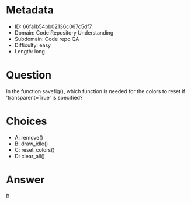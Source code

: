 # Metadata

- ID: 66fa1b54bb02136c067c5df7
- Domain: Code Repository Understanding
- Subdomain: Code repo QA
- Difficulty: easy
- Length: long

# Question

In the function savefig(), which function is needed for the colors to reset if 'transparent=True' is specified?

# Choices

- A: remove()
- B: draw_idle()
- C: reset_colors()
- D: clear_all()

# Answer

B
